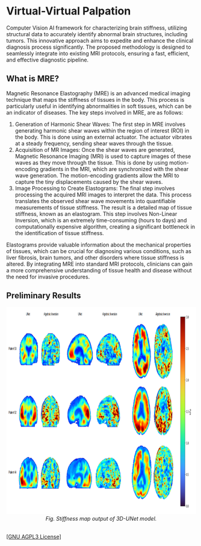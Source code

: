 <h1>Virtual-Virtual Palpation</h1>
<p>Computer Vision AI framework for characterizing brain stiffness, utilizing structural data to accurately identify abnormal brain structures, including tumors. This innovative approach aims to expedite and enhance the clinical diagnosis process significantly. The proposed methodology is designed to seamlessly integrate into existing MRI protocols, ensuring a fast, efficient, and effective diagnostic pipeline.</p>
<p><h2>What is MRE?</h2>
    Magnetic Resonance Elastography (MRE) is an advanced medical imaging technique that maps the stiffness of tissues in the body. This process is particularly useful in identifying abnormalities in soft tissues, which can be an indicator of diseases. The key steps involved in MRE, are as follows:

<ol>
<li>Generation of Harmonic Shear Waves: The first step in MRE involves generating harmonic shear waves within the region of interest (ROI) in the body. This is done using an external actuator. The actuator vibrates at a steady frequency, sending shear waves through the tissue.

<li>Acquisition of MR Images: Once the shear waves are generated, Magnetic Resonance Imaging (MRI) is used to capture images of these waves as they move through the tissue. This is done by using motion-encoding gradients in the MRI, which are synchronized with the shear wave generation. The motion-encoding gradients allow the MRI to capture the tiny displacements caused by the shear waves.

<li>Image Processing to Create Elastograms: The final step involves processing the acquired MRI images to interpret the data. This process translates the observed shear wave movements into quantifiable measurements of tissue stiffness. The result is a detailed map of tissue stiffness, known as an elastogram. This step involves Non-Linear Inversion, which is an extremely time-consuming (hours to days) and computationally expensive algorithm, creating a significant bottleneck in the identification of tissue stiffness.
</ol>
Elastograms provide valuable information about the mechanical properties of tissues, which can be crucial for diagnosing various conditions, such as liver fibrosis, brain tumors, and other disorders where tissue stiffness is altered. By integrating MRE into standard MRI protocols, clinicians can gain a more comprehensive understanding of tissue health and disease without the need for invasive procedures.
</p>

<h2>Preliminary Results</h2>
<p align="center">
    <img height="550" src="https://github.com/AgamChopra/virtual-virtual-palpation/blob/main/assets/unet_run1_1000eps_1e-4_12-04-2023/Screenshot from 2024-02-09 15-10-39.png">
    <br><i>Fig. Stiffness map output of 3D-UNet model.</i><br><br>
</p>

<p><a href="https://raw.githubusercontent.com/AgamChopra/virtual-virtual-palpation/main/LICENSE" target="blank">[GNU AGPL3 License]</a></p>
